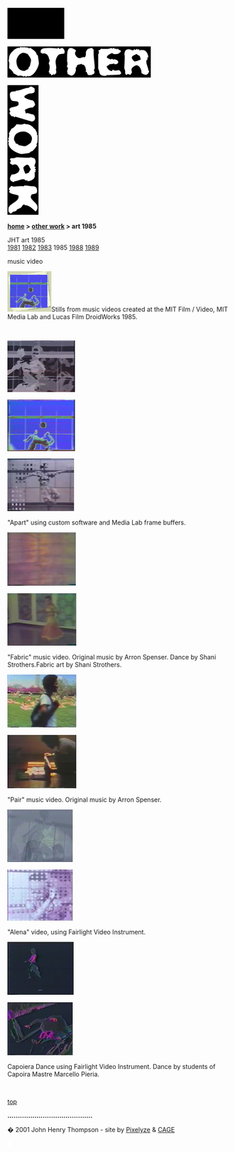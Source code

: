 
![](images/johnhenry1.gif)

![](images/tin_other.gif)

![](images/tin_work.gif)

**[home](index.md) > [other work](otherwork.md) > art 1985**

JHT art 1985  
[1981](art1981.md) [1982](art1982.md) [1983](art1983.md) 1985 [1988](art1988.md) [1989](art1989.md)

  
music video

![](images/art85t2.gif)Stills from music videos created at the MIT Film / Video, MIT Media Lab and Lucas Film DroidWorks 1985.

  

 

![](images/apart_01_mini.jpg)

![](images/apart_03_mini.jpg)

![](images/apart_05_mini.jpg)

"Apart" using custom software and Media Lab frame buffers.

![](images/fabric_mini.jpg)

![](images/fabric_shani_2_m.jpg)

"Fabric" music video. Original music by Arron Spenser. Dance by Shani Strothers.Fabric art by Shani Strothers.

![](images/pair_boston_m.jpg)

![](images/pair_room_m.jpg)

"Pair" music video. Original music by Arron Spenser.

![](images/alena_fair_light_1_mini.jpg)

![](images/alena_fair_light_2_mini.jpg)

"Alena" video, using Fairlight Video Instrument.

![](images/cap_fair_light_1_mini.jpg)

![](images/cap_fair_light_2_mini.jpg)

Capoiera Dance using Fairlight Video Instrument. Dance by students of Capoira Mastre Marcello Pieria.

 

[top](#topofpage)

**.........................................**

� 2001 John Henry Thompson - site by [Pixelyze](http://www.pixelyze.com/) & [CAGE](http://www.cage.nl/)

![](images/spacer.gif)